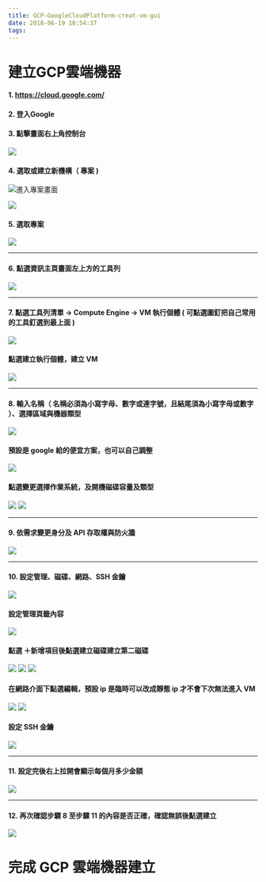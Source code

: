 ```yaml
---
title: GCP-GoogleCloudPlatform-creat-vm-gui
date: 2018-06-19 10:54:37
tags:
---
```


# 建立GCP雲端機器

#### 1. https://cloud.google.com/

#### 2. 登入Google

#### 3. 點擊畫面右上角控制台

![ ](images/1.png)

#### 4. 選取或建立新機構（ 專案 )

![進入專案畫面](images/2.jpg)


![](images/5.png)

#### 5. 選取專案

![](images/3.png)
***
#### 6. 點選資訊主頁畫面左上方的工具列
![](images/22.png)

***
#### 7. 點選工具列清單 → Compute Engine → VM 執行個體 ( 可點選圖釘把自己常用的工具釘選到最上面 )
![](images/4.png)
#### 點選建立執行個體，建立 VM
![](images/6.png)
***
#### 8. 輸入名稱（ 名稱必須為小寫字母、數字或連字號，且結尾須為小寫字母或數字 ）、選擇區域與機器類型
![](images/7.png)
#### 預設是 google 給的便宜方案，也可以自己調整
![](images/8.png)
#### 點選變更選擇作業系統，及開機磁碟容量及類型
![](images/9.png)
![](images/10.jpg)
***
#### 9. 依需求變更身分及 API 存取權與防火牆
![](images/11.jpg)
***
#### 10. 設定管理、磁碟、網路、SSH 金鑰
![](images/12.jpg)
#### 設定管理頁籤內容 
![](images/13.jpg)
#### 點選 ＋新增項目後點選建立磁碟建立第二磁碟
![](images/14.jpg)
![](images/15.png)
![](images/16.png)
#### 在網路介面下點選編輯，預設 ip 是臨時可以改成靜態 ip 才不會下次無法進入 VM
![](images/17.jpg)
![](images/18.jpg)
#### 設定 SSH 金鑰 
![](images/19.jpg)
***
#### 11. 設定完後右上拉開會顯示每個月多少金額
![](images/21.png)
***
#### 12. 再次確認步驟 8 至步驟 11 的內容是否正確，確認無誤後點選建立
![](images/20.jpg)
# 完成 GCP 雲端機器建立
